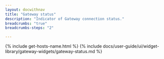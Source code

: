 ```yaml
---
layout: docwithnav
title: "Gateway status"
description: "Indicator of Gateway connection status."
breadcrumbs: "true"
breadcrumbs-steps: "2"

---
```

{% include get-hosts-name.html %}
{% include docs/user-guide/ui/widget-library/gateway-widgets/gateway-status.md %}

